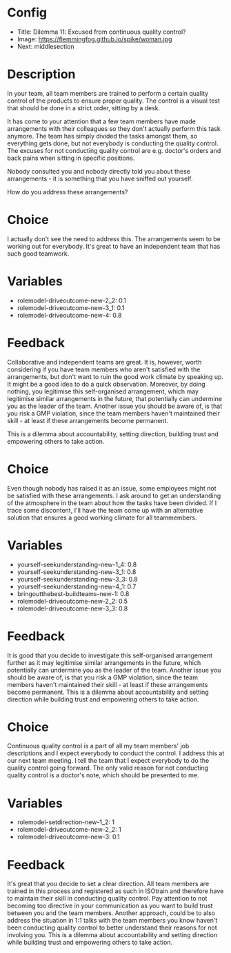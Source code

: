 # Config
 - Title: Dilemma 11: Excused from continuous quality control?
 - Image: https://flemmingfog.github.io/spike/woman.jpg
 - Next: middlesection

# Description
In your team, all team members are trained to perform a certain quality control of the products to ensure proper quality. The control is a visual test that should be done in a strict order, sitting by a desk. 

It has come to your attention that a few team members have made arrangements with their colleagues so they don't actually perform this task anymore. The team has simply divided the tasks amongst them, so everything gets done, but not everybody is conducting the quality control. The excuses for not conducting quality control are e.g. doctor's orders and back pains when sitting in specific positions.

Nobody consulted you and nobody directly told you about these arrangements - it is something that you have sniffed out yourself.

How do you address these arrangements? 



# Choice
I actually don't see the need to address this. The arrangements seem to be working out for everybody. It's great to have an independent team that has such good teamwork. 
# Variables
- rolemodel-driveoutcome-new-2_2: 0.1 
- rolemodel-driveoutcome-new-3_1: 0.1
- rolemodel-driveoutcome-new-4: 0.8

# Feedback

Collaborative and independent teams are great. It is, however, worth considering if you have team members who aren't satisfied with the arrangements, but don't want to ruin the good work climate by speaking up. It might be a good idea to do a quick observation. Moreover, by doing nothing, you legitimise this self-organised arrangement, which may legitimise similar arrangements in the future, that potentially can undermine you as the leader of the team. Another issue you should be aware of, is that you risk a GMP violation, since the team members haven't maintained their skill - at least if these arrangements become permanent. 

This is a dilemma about accountability, setting direction, building trust and empowering others to take action.   


# Choice
Even though nobody has raised it as an issue, some employees might not be satisfied with these arrangements. I ask around to get an understanding of the atmosphere in the team about how the tasks have been divided. If I trace some discontent, I'll have the team come up with an alternative solution that ensures a good working climate for all teammembers.
# Variables
- yourself-seekunderstanding-new-1_4: 0.8
- yourself-seekunderstanding-new-3_1: 0.8
- yourself-seekunderstanding-new-3_3: 0.8
- yourself-seekunderstanding-new-4_1: 0.7
- bringoutthebest-buildteams-new-1: 0.8
- rolemodel-driveoutcome-new-2_2: 0.5
- rolemodel-driveoutcome-new-3_3: 0.8


# Feedback
It is good that you decide to investigate this self-organised arrangement further as it may legitimise similar arrangements in the future, which potentially can undermine you as the leader of the team. Another issue you should be aware of, is that you risk a GMP violation, since the team members haven't maintained their skill - at least if these arrangements become permanent. 
This is a dilemma about accountability and setting direction while building trust and empowering others to take action.   



# Choice
Continuous quality control is a part of all my team members' job descriptions and I expect everybody to conduct the control. I address this at our next team meeting. I tell the team that I expect everybody to do the quality control going forward. The only valid reason for not conducting quality control is a doctor's note, which should be presented to me. 

# Variables
- rolemodel-setdirection-new-1_2: 1
- rolemodel-driveoutcome-new-2_2: 1
- rolemodel-driveoutcome-new-3: 0.1

# Feedback
It's great that you decide to set a clear direction. All team members are trained in this process and registered as such in ISOtrain and therefore have to maintain their skill in conducting quality control. Pay attention to not becoming too directive in your communication as you want to build trust between you and the team members. Another approach, could be to also address the situation in 1:1 talks with the team members you know haven't been conducting quality control to better understand their reasons for not involving you.
This is a dilemma about accountability and setting direction while building trust and empowering others to take action.  
